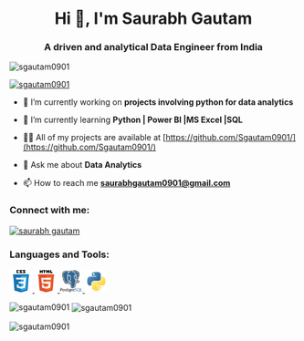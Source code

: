 <h1 align="center">Hi 👋, I'm Saurabh Gautam</h1>
<h3 align="center">A driven and analytical Data Engineer from India</h3>

<p align="left"> <img src="https://komarev.com/ghpvc/?username=sgautam0901&label=Profile%20views&color=0e75b6&style=flat" alt="sgautam0901" /> </p>

<p align="left"> <a href="https://github.com/ryo-ma/github-profile-trophy"><img src="https://github-profile-trophy.vercel.app/?username=sgautam0901" alt="sgautam0901" /></a> </p>

- 🔭 I’m currently working on **projects involving python for data analytics**

- 🌱 I’m currently learning **Python | Power BI |MS Excel |SQL**

- 👨‍💻 All of my projects are available at [https://github.com/Sgautam0901/](https://github.com/Sgautam0901/)

- 💬 Ask me about **Data Analytics**

- 📫 How to reach me **saurabhgautam0901@gmail.com**

<h3 align="left">Connect with me:</h3>
<p align="left">
<a href="https://linkedin.com/in/saurabh gautam" target="blank"><img align="center" src="https://raw.githubusercontent.com/rahuldkjain/github-profile-readme-generator/master/src/images/icons/Social/linked-in-alt.svg" alt="saurabh gautam" height="30" width="40" /></a>
</p>

<h3 align="left">Languages and Tools:</h3>
<p align="left"> <a href="https://www.w3schools.com/css/" target="_blank" rel="noreferrer"> <img src="https://raw.githubusercontent.com/devicons/devicon/master/icons/css3/css3-original-wordmark.svg" alt="css3" width="40" height="40"/> </a> <a href="https://www.w3.org/html/" target="_blank" rel="noreferrer"> <img src="https://raw.githubusercontent.com/devicons/devicon/master/icons/html5/html5-original-wordmark.svg" alt="html5" width="40" height="40"/> </a> <a href="https://www.postgresql.org" target="_blank" rel="noreferrer"> <img src="https://raw.githubusercontent.com/devicons/devicon/master/icons/postgresql/postgresql-original-wordmark.svg" alt="postgresql" width="40" height="40"/> </a> <a href="https://www.python.org" target="_blank" rel="noreferrer"> <img src="https://raw.githubusercontent.com/devicons/devicon/master/icons/python/python-original.svg" alt="python" width="40" height="40"/> </a> </p>

<p><img align="left" src="https://github-readme-stats.vercel.app/api/top-langs?username=sgautam0901&show_icons=true&locale=en&layout=compact" alt="sgautam0901" /></p>

<p>&nbsp;<img align="center" src="https://github-readme-stats.vercel.app/api?username=sgautam0901&show_icons=true&locale=en" alt="sgautam0901" /></p>

<p><img align="center" src="https://github-readme-streak-stats.herokuapp.com/?user=sgautam0901&" alt="sgautam0901" /></p>
